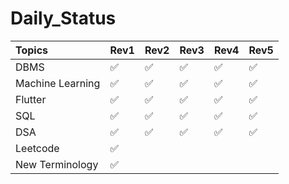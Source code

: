 # Daily_Status

|Topics|Rev1|Rev2|Rev3|Rev4|Rev5|
|:---------|:---|----|----|:---|:---|
|DBMS|:white_check_mark:|:white_check_mark:|:white_check_mark:|:white_check_mark:|:white_check_mark:|
|Machine Learning|:white_check_mark:|:white_check_mark:|:white_check_mark:|:white_check_mark:|:white_check_mark:|
|Flutter|:white_check_mark:|:white_check_mark:|:white_check_mark:|:white_check_mark:|:white_check_mark:|
|SQL|:white_check_mark:|:white_check_mark:|:white_check_mark:|:white_check_mark:|:white_check_mark:|
|DSA|:white_check_mark:|:white_check_mark:|:white_check_mark:|:white_check_mark:|:white_check_mark:|
|Leetcode|:white_check_mark:|
|New Terminology|:white_check_mark:|
